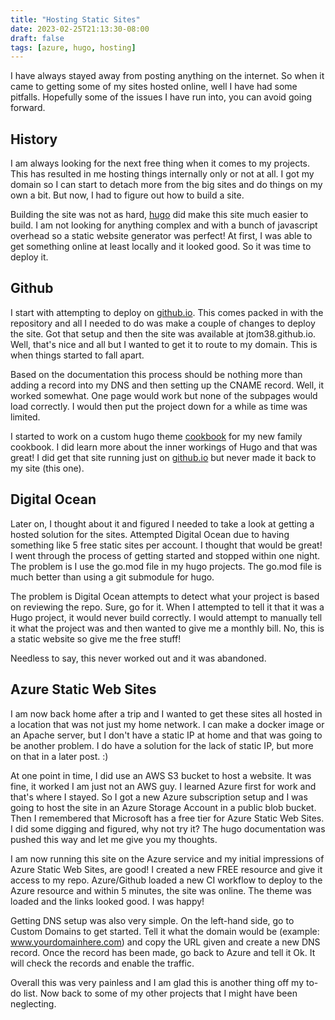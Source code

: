 ```yaml
---
title: "Hosting Static Sites"
date: 2023-02-25T21:13:30-08:00
draft: false
tags: [azure, hugo, hosting]
---
```


I have always stayed away from posting anything on the internet.  So when it came to getting some of my sites hosted online, well I have had some pitfalls.  Hopefully some of the issues I have run into, you can avoid going forward.

## History

I am always looking for the next free thing when it comes to my projects.  This has resulted in me hosting things internally only or not at all.  I got my domain so I can start to detach more from the big sites and do things on my own a bit.  But now, I had to figure out how to build a site.

Building the site was not as hard,  [hugo]() did make this site much easier to build.  I am not looking for anything complex and with a bunch of javascript overhead so a static website generator was perfect!  At first, I was able to get something online at least locally and it looked good.  So it was time to deploy it.

## Github

I start with attempting to deploy on [github.io]().  This comes packed in with the repository and all I needed to do was make a couple of changes to deploy the site.  Got that setup and then the site was available at jtom38.github.io.  Well, that's nice and all but I wanted to get it to route to my domain.  This is when things started to fall apart.

Based on the documentation this process should be nothing more than adding a record into my DNS and then setting up the CNAME record.  Well, it worked somewhat.  One page would work but none of the subpages would load correctly.  I would then put the project down for a while as time was limited.

I started to work on a custom hugo theme [cookbook](https://github.com/jtom38/hugo-cookbook) for my new family cookbook.  I did learn more about the inner workings of Hugo and that was great!  I did get that site running just on [github.io]() but never made it back to my site (this one).  

## Digital Ocean

Later on, I thought about it and figured I needed to take a look at getting a hosted solution for the sites.  Attempted Digital Ocean due to having something like 5 free static sites per account.  I thought that would be great!  I went through the process of getting started and stopped within one night.  The problem is I use the go.mod file in my hugo projects.  The go.mod file is much better than using a git submodule for hugo.

The problem is Digital Ocean attempts to detect what your project is based on reviewing the repo.  Sure, go for it.  When I attempted to tell it that it was a Hugo project, it would never build correctly.  I would attempt to manually tell it what the project was and then wanted to give me a monthly bill.  No, this is a static website so give me the free stuff!

Needless to say, this never worked out and it was abandoned.

## Azure Static Web Sites

I am now back home after a trip and I wanted to get these sites all hosted in a location that was not just my home network.  I can make a docker image or an Apache server, but I don't have a static IP at home and that was going to be another problem.  I do have a solution for the lack of static IP, but more on that in a later post. :)

At one point in time, I did use an AWS S3 bucket to host a website.  It was fine, it worked I am just not an AWS guy.  I learned Azure first for work and that's where I stayed.  So I got a new Azure subscription setup and I was going to host the site in an Azure Storage Account in a public blob bucket.  Then I remembered that Microsoft has a free tier for Azure Static Web Sites.  I did some digging and figured, why not try it?  The hugo documentation was pushed this way and let me give you my thoughts.

I am now running this site on the Azure service and my initial impressions of Azure Static Web Sites, are good!  I created a new FREE resource and give it access to my repo.  Azure/Github loaded a new CI workflow to deploy to the Azure resource and within 5 minutes, the site was online.  The theme was loaded and the links looked good.  I was happy!

Getting DNS setup was also very simple.  On the left-hand side, go to Custom Domains to get started.  Tell it what the domain would be (example: www.yourdomainhere.com) and copy the URL given and create a new DNS record.  Once the record has been made, go back to Azure and tell it Ok.  It will check the records and enable the traffic.

Overall this was very painless and I am glad this is another thing off my to-do list.  Now back to some of my other projects that I might have been neglecting.